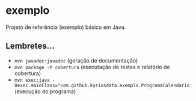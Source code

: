 # exemplo
Projeto de referência (exemplo) básico em Java.

## Lembretes...
- `mvn javadoc:javadoc` (geração de documentação)
- `mvn package -P cobertura` (executação de testes e relatório de cobertura)
- `mvn exec:java -Dexec.mainClass="com.github.kyriosdata.exemplo.ProgramaCalendario` (execução do programa)
